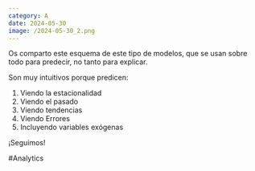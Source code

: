 ```yaml
--- 
category: A 
date: 2024-05-30 
image: /2024-05-30_2.png 
--- 
```


Os comparto este esquema de este tipo de modelos, que se usan sobre todo para predecir, no tanto para explicar. 

Son muy intuitivos porque predicen:

1) Viendo la estacionalidad
2) Viendo el pasado
3) Viendo tendencias
4) Viendo Errores
5) Incluyendo variables exógenas

¡Seguimos!

#Analytics
